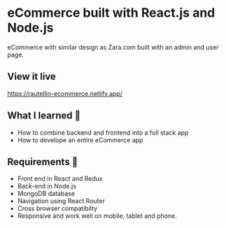 # eCommerce built with React.js and Node.js

eCommerce with similar design as Zara.com built with an admin and user page.

## View it live

https://rautellin-ecommerce.netlify.app/

## What I learned 🧠

* How to combine backend and frontend into a full stack app
* How to develope an entire eCommerce app

## Requirements 🧪

* Front end in React and Redux
* Back-end in Node.js
* MongoDB database
* Navigation using React Router
* Cross browser compatibilty
* Responsive and work well on mobile, tablet and phone.
